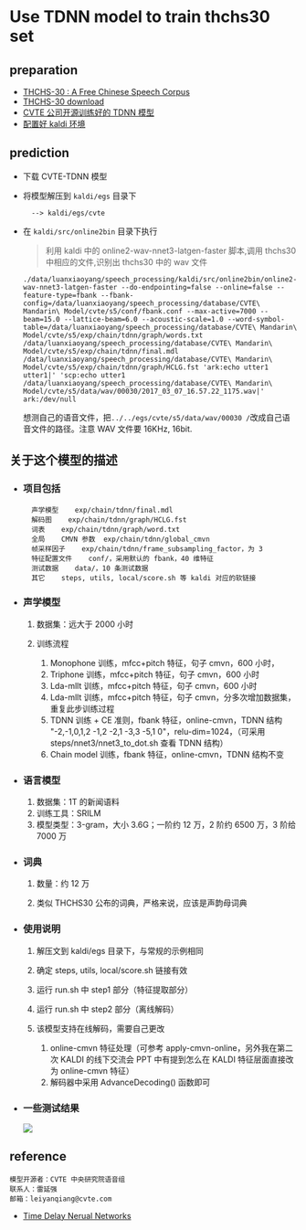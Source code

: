 # Use TDNN model to train thchs30 set

## preparation

- [THCHS-30 : A Free Chinese Speech Corpus](https://arxiv.org/abs/1512.01882)
- [THCHS-30 download](http://www.openslr.org/18/)
- [CVTE 公司开源训练好的 TDNN 模型](http://kaldi-asr.org/models.html)
- [配置好 kaldi 环境](kaldi/readme.md)

## prediction

- 下载 CVTE-TDNN 模型

- 将模型解压到 `kaldi/egs` 目录下

        --> kaldi/egs/cvte

- 在 `kaldi/src/online2bin` 目录下执行

    > 利用 kaldi 中的 online2-wav-nnet3-latgen-faster 脚本,调用 thchs30 中相应的文件,识别出 thchs30 中的 wav 文件

    `./data/luanxiaoyang/speech_processing/kaldi/src/online2bin/online2-wav-nnet3-latgen-faster --do-endpointing=false --online=false --feature-type=fbank --fbank-config=/data/luanxiaoyang/speech_processing/database/CVTE\ Mandarin\ Model/cvte/s5/conf/fbank.conf --max-active=7000 --beam=15.0 --lattice-beam=6.0 --acoustic-scale=1.0 --word-symbol-table=/data/luanxiaoyang/speech_processing/database/CVTE\ Mandarin\ Model/cvte/s5/exp/chain/tdnn/graph/words.txt /data/luanxiaoyang/speech_processing/database/CVTE\ Mandarin\ Model/cvte/s5/exp/chain/tdnn/final.mdl /data/luanxiaoyang/speech_processing/database/CVTE\ Mandarin\ Model/cvte/s5/exp/chain/tdnn/graph/HCLG.fst 'ark:echo utter1 utter1|' 'scp:echo utter1 /data/luanxiaoyang/speech_processing/database/CVTE\ Mandarin\ Model/cvte/s5/data/wav/00030/2017_03_07_16.57.22_1175.wav|' ark:/dev/null`

    想测自己的语音文件，把`../../egs/cvte/s5/data/wav/00030 /`改成自己语音文件的路径。注意 WAV 文件要 16KHz, 16bit.

## 关于这个模型的描述

- ### 项目包括

        声学模型    exp/chain/tdnn/final.mdl
        解码图    exp/chain/tdnn/graph/HCLG.fst
        词表    exp/chain/tdnn/graph/word.txt
        全局    CMVN 参数  exp/chain/tdnn/global_cmvn
        帧采样因子    exp/chain/tdnn/frame_subsampling_factor，为 3
        特征配置文件    conf/，采用默认的 fbank，40 维特征
        测试数据    data/，10 条测试数据
        其它    steps, utils, local/score.sh 等 kaldi 对应的软链接

- ### 声学模型

    1. 数据集：远大于 2000 小时

    2. 训练流程

        1. Monophone 训练，mfcc+pitch 特征，句子 cmvn，600 小时，
        1. Triphone 训练，mfcc+pitch 特征，句子 cmvn，600 小时
        1. Lda-mllt 训练，mfcc+pitch 特征，句子 cmvn，600 小时
        1. Lda-mllt 训练，mfcc+pitch 特征，句子 cmvn，分多次增加数据集，重复此步训练过程
        1. TDNN 训练 + CE 准则，fbank 特征，online-cmvn，TDNN 结构 "-2,-1,0,1,2 -1,2 -2,1 -3,3 -5,1 0"，relu-dim=1024，（可采用 steps/nnet3/nnet3_to_dot.sh 查看 TDNN 结构）
        1. Chain model 训练，fbank 特征，online-cmvn，TDNN 结构不变

- ### 语言模型

    1. 数据集：1T 的新闻语料
    1. 训练工具：SRILM
    1. 模型类型：3-gram，大小 3.6G；一阶约 12 万，2 阶约 6500 万，3 阶给 7000 万

- ### 词典

    1. 数量：约 12 万

    1. 类似 THCHS30 公布的词典，严格来说，应该是声韵母词典

- ### 使用说明

    1. 解压文到 kaldi/egs 目录下，与常规的示例相同
    1. 确定 steps, utils, local/score.sh 链接有效
    1. 运行 run.sh 中 step1 部分（特征提取部分）
    1. 运行 run.sh 中 step2 部分（离线解码）
    1. 该模型支持在线解码，需要自己更改

        1. online-cmvn 特征处理（可参考 apply-cmvn-online，另外我在第二次 KALDI 的线下交流会 PPT 中有提到怎么在 KALDI 特征层面直接改为 online-cmvn 特征）
        1. 解码器中采用 AdvanceDecoding() 函数即可

- ### 一些测试结果

    ![](images/result.PNG)

## reference

    模型开源者：CVTE 中央研究院语音组
    联系人：雷延强
    邮箱：leiyanqiang@cvte.com

- [Time Delay Nerual Networks](https://github.com/luanxxys/computer_science/blob/master/machine_learning/TDNN/readme.md)
